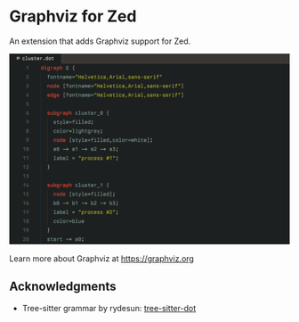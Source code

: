 # Graphviz for Zed

An extension that adds Graphviz support for Zed.

<img src="./img/syntax-highlight.png" alt="A snippet of Graphviz code in the Zed editor, with the syntax highlighted" />

Learn more about Graphviz at <https://graphviz.org>

## Acknowledgments

- Tree-sitter grammar by rydesun: [tree-sitter-dot](https://github.com/rydesun/tree-sitter-dot)
